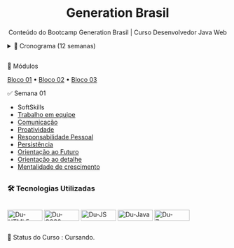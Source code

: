 
<h1 align="center">Generation Brasil</h1>
<p align="center">Conteúdo do Bootcamp Generation Brasil | Curso Desenvolvedor Java Web</p>

<details>
<summary>📆 Cronograma (12 semanas) </summary>
  <!--ts-->
  
  * [Semana 01](#Semana01)
  * [Semana 02](#Semana02)
  * [Semana 03](#Semana03)
  * [Semana 04](#Semana04)
  * [Semana 05](#Semana05)
  * [Semana 06](#Semana06)
  * [Semana 07](#Semana07)
  * [Semana 08](#Semana08)
  * [Semana 09](#Semana09)
  * [Semana 10](#Semana10)
  * [Semana 11](#Semana11)
  * [Semana 12](#Semana12)
  
</details>
 
##
🎯​ Módulos
<p align="left">
 <a href="#Bloco 01">Bloco 01</a> •
 <a href="#Bloco 02">Bloco 02</a> • 
 <a href="#Bloco 03">Bloco 03</a> 
</p>

✅ Semana 01
     <!--ts-->
   * SoftSkills
   * [Trabalho em equipe](#Trabalhoemequipe)
   * [Comunicação](#Comunicação)
   * [Proatividade](#Proatividade)
   * [Responsabilidade Pessoal](#ResponsabilidadePessoal)
   * [Persistência](#Persistência)
   * [Orientação ao Futuro](#Orientaçãoaofuturo)
   * [Orientação ao detalhe](#Orientaçãoaodetalhe)
   * [Mentalidade de crescimento](#Mentalidadedecrescimento)
    <!--te-->
##  
 ### 🛠 Tecnologias Utilizadas
   <div style="display: inline_block"><br>
    <img align="center" alt="Du-HTML5" height="25" width="80" src="https://img.shields.io/badge/HTML5-E34F26?style=for-the-badge&logo=html5&logoColor=white">
    <img align="center" alt="Du-CSS3" height="25" width="80" src="https://img.shields.io/badge/CSS3-1572B6?style=for-the-badge&logo=css3&logoColor=white">
    <img align="center" alt="Du-JS" height="25" width="80" src="https://img.shields.io/badge/JavaScript-F7DF1E?style=for-the-badge&logo=javascript&logoColor=black">
    <img align="center" alt="Du-Java" height="25" width="80" src="https://img.shields.io/badge/Java-ED8B00?style=for-the-badge&logo=java&logoColor=white">
    <img align="center" alt="Du-Zomm" height="25" width="80" src="https://img.shields.io/badge/Zoom-2D8CFF?style=for-the-badge&logo=zoom&logoColor=white">
   </div>
   
##
📌 Status do Curso : Cursando. 
